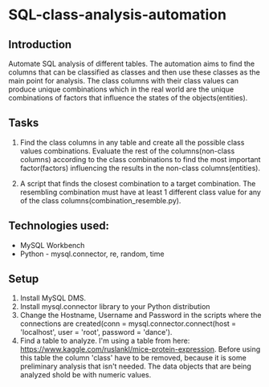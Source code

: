 # SQL-class-analysis-automation

## Introduction

Automate SQL analysis of different tables. The automation aims to find the columns that can be classified as  classes and then use these classes as the main point for analysis. The class columns with their class values can produce unique combinations which in the real world are the unique combinations of factors that influence the states of the objects(entities).

## Tasks

1. Find the class columns in any table and create all the possible class values combinations. Evaluate the rest of the columns(non-class columns) according to the class combinations to find the most important factor(factors) influencing the results in the non-class columns(entities). 

2. A script that finds the closest combination to a target combination. The resembling combination must have at least 1 different class value for any of the class columns(combination_resemble.py).

## Technologies used:

* MySQL Workbench
* Python - mysql.connector, re, random, time

## Setup

1. Install MySQL DMS.
2. Install mysql.connector library to your Python distribution
3. Change the Hostname, Username and Password in the scripts where the connections are created(conn = mysql.connector.connect(host = 'localhost', user = 'root', password = 'dance').
4. Find a table to analyze. I'm using a table from here: https://www.kaggle.com/ruslankl/mice-protein-expression. Before using this table the column 'class' have to be removed, because it is some preliminary analysis that isn't needed. The data objects that are being analyzed shold be with numeric values.


